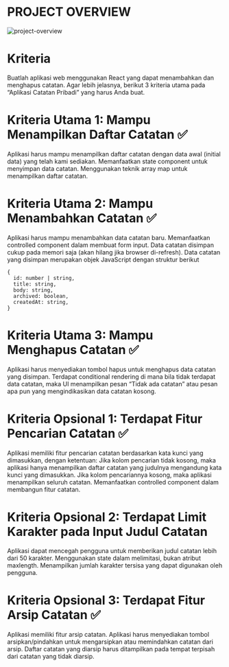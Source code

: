 # PROJECT OVERVIEW
![project-overview](https://user-images.githubusercontent.com/89149429/183053746-8779c57c-a7f0-46b6-9aee-3e2544c2a851.png)

# Kriteria

Buatlah aplikasi web menggunakan React yang dapat menambahkan dan menghapus catatan. Agar lebih jelasnya, berikut 3 kriteria utama pada “Aplikasi Catatan Pribadi” yang harus Anda buat.

# Kriteria Utama 1: Mampu Menampilkan Daftar Catatan ✅

Aplikasi harus mampu menampilkan daftar catatan dengan data awal (initial data) yang telah kami sediakan.
Memanfaatkan state component untuk menyimpan data catatan.
Menggunakan teknik array map untuk menampilkan daftar catatan.

# Kriteria Utama 2: Mampu Menambahkan Catatan ✅

Aplikasi harus mampu menambahkan data catatan baru.
Memanfaatkan controlled component dalam membuat form input.
Data catatan disimpan cukup pada memori saja (akan hilang jika browser di-refresh).
Data catatan yang disimpan merupakan objek JavaScript dengan struktur berikut

```
{
  id: number | string,
  title: string,
  body: string,
  archived: boolean,
  createdAt: string,
}
```

# Kriteria Utama 3: Mampu Menghapus Catatan ✅

Aplikasi harus menyediakan tombol hapus untuk menghapus data catatan yang disimpan.
Terdapat conditional rendering di mana bila tidak terdapat data catatan, maka UI menampilkan pesan “Tidak ada catatan” atau pesan apa pun yang mengindikasikan data catatan kosong.

# Kriteria Opsional 1: Terdapat Fitur Pencarian Catatan ✅

Aplikasi memiliki fitur pencarian catatan berdasarkan kata kunci yang dimasukkan, dengan ketentuan:
Jika kolom pencarian tidak kosong, maka aplikasi hanya menampilkan daftar catatan yang judulnya mengandung kata kunci yang dimasukkan.
Jika kolom pencariannya kosong, maka aplikasi menampilkan seluruh catatan.
Memanfaatkan controlled component dalam membangun fitur catatan.

# Kriteria Opsional 2: Terdapat Limit Karakter pada Input Judul Catatan

Aplikasi dapat mencegah pengguna untuk memberikan judul catatan lebih dari 50 karakter.
Menggunakan state dalam melimitasi, bukan atribut maxlength.
Menampilkan jumlah karakter tersisa yang dapat digunakan oleh pengguna.

# Kriteria Opsional 3: Terdapat Fitur Arsip Catatan ✅

Aplikasi memiliki fitur arsip catatan.
Aplikasi harus menyediakan tombol arsipkan/pindahkan untuk mengarsipkan atau memindahkan catatan dari arsip.
Daftar catatan yang diarsip harus ditampilkan pada tempat terpisah dari catatan yang tidak diarsip.
